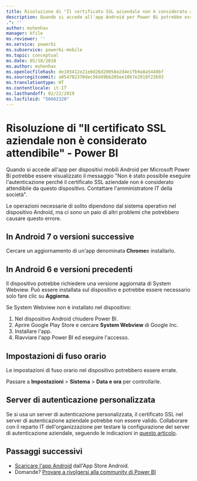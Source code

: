 ```yaml
---
title: Risoluzione di "Il certificato SSL aziendale non è considerato attendibile"
description: Quando si accede all'app Android per Power Bi potrebbe essere visualizzato il messaggio "Non è stato possibile eseguire l'autenticazione perché il certificato SSL aziendale non è considerato attendibile
.": ''
author: mshenhav
manager: kfile
ms.reviewer: ''
ms.service: powerbi
ms.subservice: powerbi-mobile
ms.topic: conceptual
ms.date: 05/18/2018
ms.author: mshenhav
ms.openlocfilehash: de103412e21e0d26d20058e2d4e1fb9a8a5449bf
ms.sourcegitcommit: a054782370dec56d49bb205ee10b7e2018f22693
ms.translationtype: HT
ms.contentlocale: it-IT
ms.lasthandoff: 02/22/2019
ms.locfileid: "56662320"
---
```

# <a name="fixing-corporate-ssl-certificate-is-untrusted---power-bi"></a>Risoluzione di "Il certificato SSL aziendale non è considerato attendibile" - Power BI
Quando si accede all'app per dispositivi mobili Android per Microsoft Power Bi potrebbe essere visualizzato il messaggio "Non è stato possibile eseguire l'autenticazione perché il certificato SSL aziendale non è considerato attendibile da questo dispositivo. Contattare l'amministratore IT della società". 

Le operazioni necessarie di solito dipendono dal sistema operativo nel dispositivo Android, ma ci sono un paio di altri problemi che potrebbero causare questo errore.

## <a name="on-android-7-or-later"></a>In Android 7 o versioni successive
Cercare un aggiornamento di un'app denominata **Chrome**e installarlo.

## <a name="on-android-6-and-earlier"></a>In Android 6 e versioni precedenti
Il dispositivo potrebbe richiedere una versione aggiornata di System Webview. Può essere installata sul dispositivo e potrebbe essere necessario solo fare clic su **Aggiorna**.

Se System Webview non è installato nel dispositivo:

1. Nel dispositivo Android chiudere Power BI.
2. Aprire Google Play Store e cercare **System Webview** di Google Inc.
3. Installare l'app.
4. Riavviare l'app Power BI ed eseguire l'accesso.

## <a name="time-zone-settings"></a>Impostazioni di fuso orario
Le impostazioni di fuso orario nel dispositivo potrebbero essere errate. 

Passare a **Impostazioni** > **Sistema** > **Data e ora** per controllarle.

## <a name="custom-authentication-server"></a>Server di autenticazione personalizzata
Se si usa un server di autenticazione personalizzata, il certificato SSL nel server di autenticazione aziendale potrebbe non essere valido. Collaborare con il reparto IT dell'organizzazione per testare la configurazione del server di autenticazione aziendale, seguendo le indicazioni in [questo articolo](https://support.microsoft.com/en-us/help/3203929/using-adal-to-authenticate-from-android-devices-fails-if-additional-ce).

## <a name="next-steps"></a>Passaggi successivi
* [Scaricare l'app Android](http://go.microsoft.com/fwlink/?LinkID=544867) dall'App Store Android.
* Domande? [Provare a rivolgersi alla community di Power BI](http://community.powerbi.com/) 

